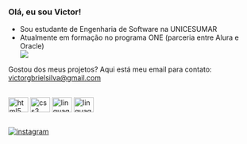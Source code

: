 ### Olá, eu sou Victor!

<ul>
  <li>Sou estudante de Engenharia de Software na UNICESUMAR</li>
  <li>Atualmente em formação no programa ONE (parceria entre Alura e Oracle)</li>
  <img src="https://cdn1.gnarususercontent.com.br/1/815645/4942c699-28e4-4d62-b5e8-16f883e30741.png"/>
</ul>

Gostou dos meus projetos? Aqui está meu email para contato: <a href="mailto:victorgbrielsilva@gmail.com">victorgbrielsilva@gmail.com</a>

<!-- <div>
  <a href="https://github.com/vitocx">
  <img height="180em" src="https://github-readme-stats.vercel.app/api?username=vitocx&show_icons=true&custom_title=Victor GitHub Status&count_private=true&bg_color=3D3D3D&title_color=84B026&text_color=FFFFFF&icon_color=84B026&hide_border=true&locale=pt-br"/>
</div>
-->
<div style="display: inline_block"><br>
  <img align="center" alt="html5" height="30" width="40" src="https://cdn.jsdelivr.net/gh/devicons/devicon/icons/html5/html5-original.svg"/>
  <img align="center" alt="css3" height="30" width="40" src="https://cdn.jsdelivr.net/gh/devicons/devicon/icons/css3/css3-original.svg"/>
  <!-- <img align="center" alt="linguagem_javascript" height="30" width="40" src="https://cdn.jsdelivr.net/gh/devicons/devicon/icons/javascript/javascript-original.svg"/> -->
  <img align="center" alt="linguagem_java" height="30" width="40" src="https://cdn.jsdelivr.net/gh/devicons/devicon/icons/java/java-original.svg"/>
  <img align="center" alt="linguagem_python" height="30" width="40" src="https://cdn.jsdelivr.net/gh/devicons/devicon/icons/python/python-original.svg"/>
</div>
  
  ##
  
<div>
  <a href="https://www.instagram.com/victorcxias/" target="_blank"><img alt="instagram" src="https://img.shields.io/badge/Instagram-E4405F?style=for-the-badge&logo=instagram&logoColor=white"/></a>
</div>
<!--
**vitocx/vitocx** is a ✨ _special_ ✨ repository because its `README.md` (this file) appears on your GitHub profile.
-->
